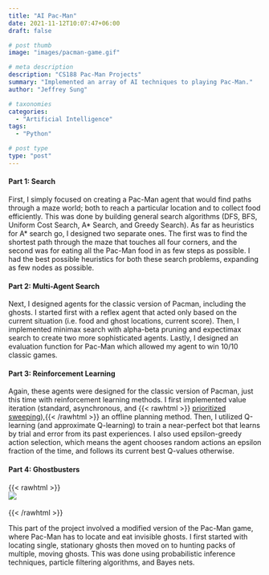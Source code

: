 ```yaml
---
title: "AI Pac-Man"
date: 2021-11-12T10:07:47+06:00
draft: false

# post thumb
image: "images/pacman-game.gif"

# meta description
description: "CS188 Pac-Man Projects"
summary: "Implemented an array of AI techniques to playing Pac-Man."
author: "Jeffrey Sung"

# taxonomies
categories: 
  - "Artificial Intelligence"
tags:
  - "Python"

# post type
type: "post"
---
```


#### Part 1: Search
First, I simply focused on creating a Pac-Man agent that would find paths through a maze world; both to reach a particular location and to collect food efficiently. This was done by building general search algorithms (DFS, BFS, Uniform Cost Search, A* Search, and Greedy Search). As far as heuristics for A* search go, I designed two separate ones. The first was to find the shortest path through the maze that touches all four corners, and the second was for eating all the Pac-Man food in as few steps as possible. I had the best possible heuristics for both these search problems, expanding as few nodes as possible.

#### Part 2: Multi-Agent Search
Next, I designed agents for the classic version of Pacman, including the ghosts. I started first with a reflex agent that acted only based on the current situation (i.e. food and ghost locations, current score). Then, I implemented minimax search with alpha-beta pruning and expectimax search to create two more sophisticated agents. Lastly, I designed an evaluation function for Pac-Man which allowed my agent to win 10/10 classic games.

#### Part 3: Reinforcement Learning
Again, these agents were designed for the classic version of Pacman, just this time with reinforcement learning methods. I first implemented value iteration (standard, asynchronous, and {{< rawhtml >}} <a href="https://proceedings.neurips.cc/paper/1992/file/55743cc0393b1cb4b8b37d09ae48d097-Paper.pdf" rel="noopener noreferrer" target="_blank">prioritized sweeping</a>),{{< /rawhtml >}} an offline planning method. Then, I utilized Q-learning (and approximate Q-learning) to train a near-perfect bot that learns by trial and error from its past experiences. I also used epsilon-greedy action selection, which means the agent chooses random actions an epsilon fraction of the time, and follows its current best Q-values otherwise. 

#### Part 4: Ghostbusters
{{< rawhtml >}} <br><img src="/images/busters.jpeg" style="display: block; margin: 0 auto"> </img>  <br>{{< /rawhtml >}}  

This part of the project involved a modified version of the Pac-Man game, where Pac-Man has to locate and eat invisible ghosts. I first started with locating single, stationary ghosts then moved on to hunting packs of multiple, moving ghosts. This was done using probabilistic inference techniques, particle filtering algorithms, and Bayes nets.